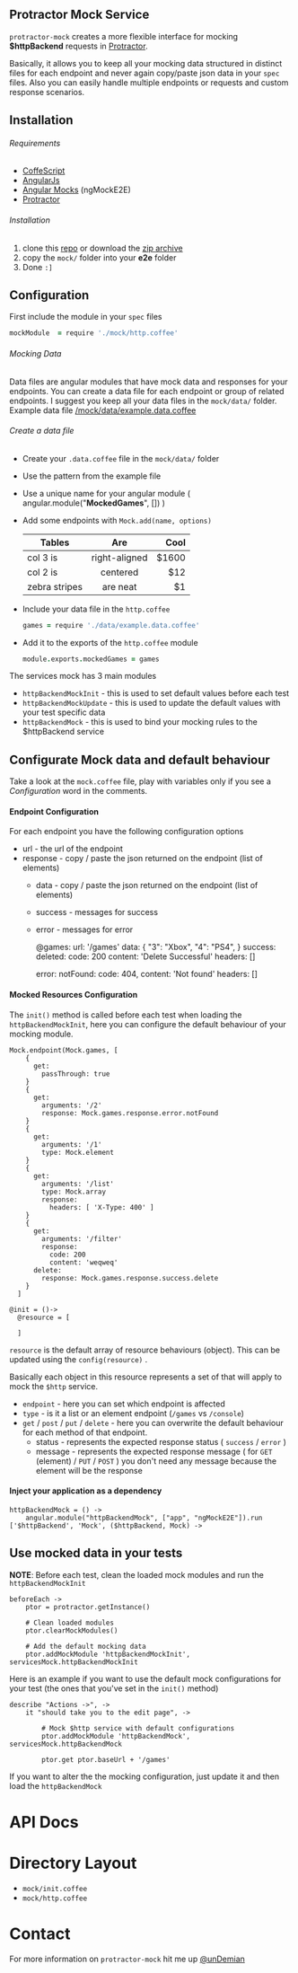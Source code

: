 ## Protractor Mock Service 

`protractor-mock` creates a more flexible interface for mocking **$httpBackend** requests in [Protractor](https://github.com/angular/protractor).

Basically, it allows you to keep all your mocking data structured in distinct files for each endpoint and never again copy/paste json data in your `spec` files. Also you can easily handle multiple endpoints or requests and custom response scenarios.

## Installation

###### Requirements
* [CoffeScript](https://www.npmjs.org/package/coffee-script)
* [AngularJs](https://github.com/angular/angular.js)
* [Angular Mocks](https://github.com/angular/angular.js/tree/master/src/ngMock) (ngMockE2E)
* [Protractor](https://github.com/angular/protractor)


###### Installation
1. clone this [repo](https://github.com/unDemian/protractor-mock.git) or download the [zip archive](https://github.com/unDemian/protractor-mock/archive/master.zip)
2. copy the `mock/` folder into your **e2e** folder
3. Done `:]`


## Configuration

First include the module in your `spec` files 
```coffeescript
mockModule  = require './mock/http.coffee'
```

###### Mocking Data

Data files are angular modules that have mock data and responses for your endpoints.
You can create a data file for each endpoint or group of related endpoints. I suggest you keep all your data files in
the `mock/data/` folder. Example data file [/mock/data/example.data.coffee](https://github.com/unDemian/protractor-mock/blob/master/mock/data/example.data.coffee)

###### Create a data file
* Create your `.data.coffee` file in the `mock/data/` folder
* Use the pattern from the example file
* Use a unique name for your angular module ( angular.module("**MockedGames**", []) )
* Add some endpoints with `Mock.add(name, options)`
  
  | Tables        | Are           | Cool  |
  | ------------- |:-------------:| -----:|
  | col 3 is      | right-aligned | $1600 |
  | col 2 is      | centered      |   $12 |
  | zebra stripes | are neat      |    $1 |

* Include your data file in the `http.coffee` 
  ```coffeescript
  games = require './data/example.data.coffee'
  ```

* Add it to the exports of the `http.coffee` module
  ```coffeescript
  module.exports.mockedGames = games
  ```

The services mock has 3 main modules

- `httpBackendMockInit` - this is used to set default values before each test
- `httpBackendMockUpdate` - this is used to update the default values with your test specific data
- `httpBackendMock` - this is used to bind your mocking rules to the $httpBackend service

Configurate Mock data and default behaviour
----
Take a look at the `mock.coffee` file, play with variables only if you see a *Configuration* word in the comments.

#### Endpoint Configuration
For each endpoint you have the following configuration options
- url - the url of the endpoint
- response - copy / paste the json returned on the endpoint (list of elements)
  - data - copy / paste the json returned on the endpoint (list of elements)
  - success - messages for success
  - error - messages for error

    @games:
      url: '/games'
      data: {
        "3": "Xbox",
        "4": "PS4",
      }
      success:
        deleted:
          code: 200
          content: 'Delete Successful'
          headers: []

      error:
        notFound:
          code: 404,
          content: 'Not found'
          headers: []


#### Mocked Resources Configuration
The `init()` method is called before each test when loading the `httpBackendMockInit`, here you can configure the default behaviour of your mocking module.

    Mock.endpoint(Mock.games, [
        {
          get:
            passThrough: true
        }
        {
          get:
            arguments: '/2'
            response: Mock.games.response.error.notFound
        }
        {
          get:
            arguments: '/1'
            type: Mock.element
        }
        {
          get:
            arguments: '/list'
            type: Mock.array
            response:
              headers: [ 'X-Type: 400' ]
        }
        {
          get:
            arguments: '/filter'
            response:
              code: 200
              content: 'weqweq'
          delete:
            response: Mock.games.response.success.delete
        }
      ]

    @init = ()->
      @resource = [

      ]

`resource` is the default array of resource behaviours (object). This can be updated using the `config(resource)` . 

Basically each object in this resource represents a set of that will apply to mock the `$http` service.
- `endpoint` - here you can set which endpoint is affected
- `type` - is it a list or an element endpoint (`/games` vs `/console`)
- `get` / `post` / `put` / `delete` - here you can overwrite the default behaviour for each method of that endpoint.
    - status - represents the expected response status ( `success` / `error` )
    - message - represents the expected response message ( for `GET` (element) / `PUT` / `POST` ) you don't need any message because the element will be the response

#### Inject your application as a dependency
    httpBackendMock = () ->
        angular.module("httpBackendMock", ["app", "ngMockE2E"]).run ['$httpBackend', 'Mock', ($httpBackend, Mock) ->

Use mocked data in your tests
----
**NOTE**: Before each test, clean the loaded mock modules and run the `httpBackendMockInit`

    beforeEach ->
        ptor = protractor.getInstance()
        
        # Clean loaded modules
        ptor.clearMockModules()
        
        # Add the default mocking data
        ptor.addMockModule 'httpBackendMockInit', servicesMock.httpBackendMockInit 

Here is an example if you want to use the default mock configurations for your test (the ones that you've set in the `init()` method)

    describe "Actions ->", ->
        it "should take you to the edit page", ->

            # Mock $http service with default configurations
            ptor.addMockModule 'httpBackendMock', servicesMock.httpBackendMock

            ptor.get ptor.baseUrl + '/games'

If you want to alter the the mocking configuration, just update it and then load the `httpBackendMock` 


# API Docs

# Directory Layout

- `mock/init.coffee`
- `mock/http.coffee`

# Contact
For more information on `protractor-mock` hit me up  [@unDemian](https://twitter.com/unDemian)
